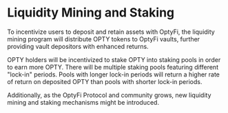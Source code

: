 # Liquidity Mining and Staking

To incentivize users to deposit and retain assets with OptyFi, the liquidity mining program will distribute OPTY tokens to OptyFi vaults, further providing vault depositors with enhanced returns. 

OPTY holders will be incentivized to stake OPTY into staking pools in order to earn more OPTY. There will be multiple staking pools featuring different "lock-in" periods. Pools with longer lock-in periods will return a higher rate of return on deposited OPTY than pools with shorter lock-in periods.

Additionally, as the OptyFi Protocol and community grows, new liquidity mining and staking mechanisms might be introduced.
